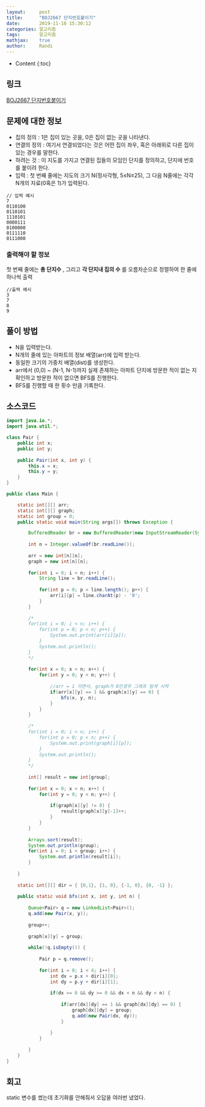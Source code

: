 ```yaml
---
layout:     post
title:      "BOJ2667 단지번호붙이기"
date:       2019-11-10 15:30:12
categories: 알고리즘
tags:       알고리즘
mathjax:    true
author:     Randi
---
```


* Content
{:toc}

## 링크

[BOJ2667 단지번호붙이기](https://www.acmicpc.net/problem/2667)



## 문제에 대한 정보

- 집의 정의 : 1은 집이 있는 곳을, 0은 집이 없는 곳을 나타낸다.
- 연결의 정의 : 여기서 연결되었다는 것은 어떤 집이 좌우, 혹은 아래위로 다른 집이 있는 경우를 말한다.
- 하려는 것 : 이 지도를 가지고 연결된 집들의 모임인 단지를 정의하고, 단지에 번호를 붙이려 한다.
- 입력 : 첫 번째 줄에는 지도의 크기 N(정사각형, 5≤N≤25), 그 다음 N줄에는 각각 N개의 자료(0혹은 1)가 입력된다.

```text
// 입력 예시
7
0110100
0110101
1110101
0000111
0100000
0111110
0111000
```

### 출력해야 할 정보

첫 번째 줄에는 __총 단지수__ , 그리고 __각 단지내 집의 수__ 를 오름차순으로 정렬하여 한 줄에 하나씩 출력

```text
//출력 예시
3
7
8
9
```

## 풀이 방법

- N을 입력받는다.
- N개의 줄에 있는 아파트의 정보 배열(arr)에 입력 받는다.
- 동일한 크기의 가중치 배열(dist)를 생성한다.
- arr에서 (0,0) ~ (N-1, N-1)까지 실제 존재하는 아파트 단지에 방문한 적이 없는 지 확인하고 방문한 적이 없으면 BFS를 진행한다.
- BFS를 진행할 때 한 횟수 만큼 기록한다.

## 소스코드

```java
import java.io.*;
import java.util.*;

class Pair {
	public int x;
	public int y;
	
	public Pair(int x, int y) {
		this.x = x;
		this.y = y;
	}
}

public class Main {

	static int[][] arr;
	static int[][] graph;
	static int group = 0;
    public static void main(String args[]) throws Exception {

    	BufferedReader br = new BufferedReader(new InputStreamReader(System.in));
    	
    	int n = Integer.valueOf(br.readLine());
    	
    	arr = new int[n][n];
    	graph = new int[n][n];
    	
    	for(int i = 0; i < n; i++) {
    		String line = br.readLine();
    		
    		for(int p = 0; p < line.length(); p++) {
    			arr[i][p] = line.charAt(p) - '0';
    		}
    	}
    	
    	/*
    	for(int i = 0; i < n; i++) {
    		for(int p = 0; p < n; p++) {
    			System.out.print(arr[i][p]);
    		}
    		System.out.println();
    	}
    	*/
    	
    	for(int x = 0; x < n; x++) {
    		for(int y = 0; y < n; y++) {
    			
    			//arr = 1 이면서, graph가 0인경우 그래프 탐색 시작
    			if(arr[x][y] == 1 && graph[x][y] == 0) {
    				bfs(x, y, n);
    			}
    		}
    	}
    	
    	/*
    	for(int i = 0; i < n; i++) {
    		for(int p = 0; p < n; p++) {
    			System.out.print(graph[i][p]);
    		}
    		System.out.println();
    	}
    	*/
    	
    	int[] result = new int[group];
    	
    	for(int x = 0; x < n; x++) {
    		for(int y = 0; y < n; y++) {
    			
    			if(graph[x][y] != 0) {
    				result[graph[x][y]-1]++;
    			}
    		}
    	}
    	
    	Arrays.sort(result);
    	System.out.println(group);
    	for(int i = 0; i < group; i++) {
    		System.out.println(result[i]);
    	}
    	
    }
    
    static int[][] dir = { {0,1}, {1, 0}, {-1, 0}, {0, -1} };
    
    public static void bfs(int x, int y, int n) { 
    	
    	Queue<Pair> q = new LinkedList<Pair>();
    	q.add(new Pair(x, y));
    	
    	group++;
    	
    	graph[x][y] = group;
    	
    	while(!q.isEmpty()) {
    		
    		Pair p = q.remove();
    		
    		for(int i = 0; i < 4; i++) {
    			int dx = p.x + dir[i][0];
    			int dy = p.y + dir[i][1];
    			
    			if(dx >= 0 && dy >= 0 && dx < n && dy < n) {
    				
    				if(arr[dx][dy] == 1 && graph[dx][dy] == 0) {
    					graph[dx][dy] = group;
        				q.add(new Pair(dx, dy));
    				}
    				
    			}
    		}
    		
    	}
    }
}
```

## 회고

static 변수를 썼는데 초기화를 안해줘서 오답을 여러번 냈었다.
